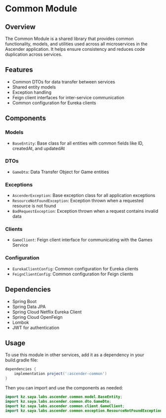 # Common Module

## Overview
The Common Module is a shared library that provides common functionality, models, and utilities used across all microservices in the Ascender application. It helps ensure consistency and reduces code duplication across services.

## Features
- Common DTOs for data transfer between services
- Shared entity models
- Exception handling
- Feign client interfaces for inter-service communication
- Common configuration for Eureka clients

## Components

### Models
- `BaseEntity`: Base class for all entities with common fields like ID, createdAt, and updatedAt

### DTOs
- `GameDto`: Data Transfer Object for Game entities

### Exceptions
- `AscenderException`: Base exception class for all application exceptions
- `ResourceNotFoundException`: Exception thrown when a requested resource is not found
- `BadRequestException`: Exception thrown when a request contains invalid data

### Clients
- `GameClient`: Feign client interface for communicating with the Games Service

### Configuration
- `EurekaClientConfig`: Common configuration for Eureka clients
- `FeignClientConfig`: Common configuration for Feign clients

## Dependencies
- Spring Boot
- Spring Data JPA
- Spring Cloud Netflix Eureka Client
- Spring Cloud OpenFeign
- Lombok
- JWT for authentication

## Usage
To use this module in other services, add it as a dependency in your build.gradle file:

```gradle
dependencies {
    implementation project(':ascender-common')
}
```

Then you can import and use the components as needed:

```java
import kz.saya.labs.ascender.common.model.BaseEntity;
import kz.saya.labs.ascender.common.dto.GameDto;
import kz.saya.labs.ascender.common.client.GameClient;
import kz.saya.labs.ascender.common.exception.ResourceNotFoundException;
```